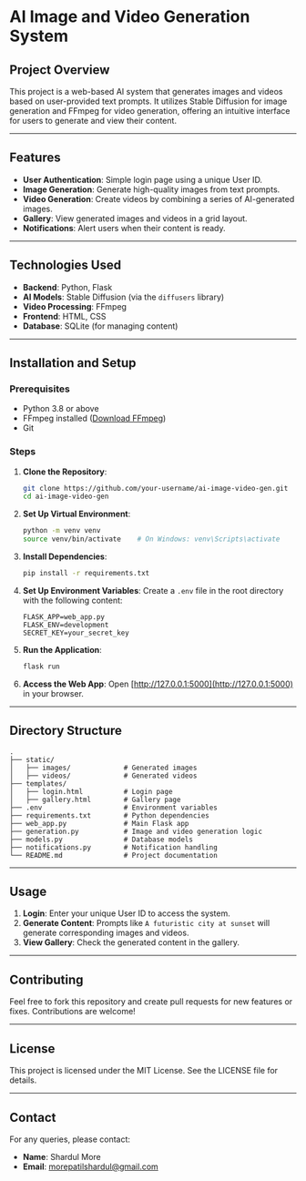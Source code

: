 # AI Image and Video Generation System

## Project Overview
This project is a web-based AI system that generates images and videos based on user-provided text prompts. It utilizes Stable Diffusion for image generation and FFmpeg for video generation, offering an intuitive interface for users to generate and view their content.

---

## Features
- **User Authentication**: Simple login page using a unique User ID.
- **Image Generation**: Generate high-quality images from text prompts.
- **Video Generation**: Create videos by combining a series of AI-generated images.
- **Gallery**: View generated images and videos in a grid layout.
- **Notifications**: Alert users when their content is ready.

---

## Technologies Used
- **Backend**: Python, Flask
- **AI Models**: Stable Diffusion (via the `diffusers` library)
- **Video Processing**: FFmpeg
- **Frontend**: HTML, CSS
- **Database**: SQLite (for managing content)

---

## Installation and Setup

### Prerequisites
- Python 3.8 or above
- FFmpeg installed ([Download FFmpeg](https://ffmpeg.org/download.html))
- Git

### Steps
1. **Clone the Repository**:
   ```bash
   git clone https://github.com/your-username/ai-image-video-gen.git
   cd ai-image-video-gen
   ```

2. **Set Up Virtual Environment**:
   ```bash
   python -m venv venv
   source venv/bin/activate    # On Windows: venv\Scripts\activate
   ```

3. **Install Dependencies**:
   ```bash
   pip install -r requirements.txt
   ```

4. **Set Up Environment Variables**:
   Create a `.env` file in the root directory with the following content:
   ```plaintext
   FLASK_APP=web_app.py
   FLASK_ENV=development
   SECRET_KEY=your_secret_key
   ```

5. **Run the Application**:
   ```bash
   flask run
   ```

6. **Access the Web App**:
   Open [http://127.0.0.1:5000](http://127.0.0.1:5000) in your browser.

---

## Directory Structure
```
.
├── static/
│   ├── images/             # Generated images
│   ├── videos/             # Generated videos
├── templates/
│   ├── login.html          # Login page
│   ├── gallery.html        # Gallery page
├── .env                    # Environment variables
├── requirements.txt        # Python dependencies
├── web_app.py              # Main Flask app
├── generation.py           # Image and video generation logic
├── models.py               # Database models
├── notifications.py        # Notification handling
└── README.md               # Project documentation
```

---

## Usage
1. **Login**: Enter your unique User ID to access the system.
2. **Generate Content**: Prompts like `A futuristic city at sunset` will generate corresponding images and videos.
3. **View Gallery**: Check the generated content in the gallery.

---

## Contributing
Feel free to fork this repository and create pull requests for new features or fixes. Contributions are welcome!

---

## License
This project is licensed under the MIT License. See the LICENSE file for details.

---

## Contact
For any queries, please contact:
- **Name**: Shardul More
- **Email**: morepatilshardul@gmail.com

